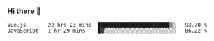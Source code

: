 ### Hi there 👋

<!--
**xin-code/Xin-code** is a ✨ _special_ ✨ repository because its `README.md` (this file) appears on your GitHub profile.

Here are some ideas to get you started:
<!--START_SECTION:waka-->
```text
Vue.js       22 hrs 23 mins  ███████████████████████▒░   93.70 % 
JavaScript   1 hr 29 mins    █▓░░░░░░░░░░░░░░░░░░░░░░░   06.22 % 
```
<!--END_SECTION:waka-->
